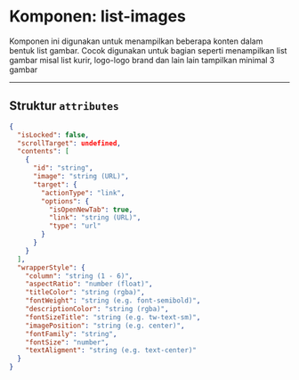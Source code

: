 # Komponen: list-images

Komponen ini digunakan untuk menampilkan beberapa konten dalam bentuk list gambar. Cocok digunakan untuk bagian seperti menampilkan list gambar misal list kurir, logo-logo brand dan lain lain
tampilkan minimal 3 gambar

---

## Struktur `attributes`

```json
{
  "isLocked": false,
  "scrollTarget": undefined,
  "contents": [
    {
      "id": "string",
      "image": "string (URL)",
      "target": {
        "actionType": "link",
        "options": {
          "isOpenNewTab": true,
          "link": "string (URL)",
          "type": "url"
        }
      }
    }
  ],
  "wrapperStyle": {
    "column": "string (1 - 6)",
    "aspectRatio": "number (float)",
    "titleColor": "string (rgba)",
    "fontWeight": "string (e.g. font-semibold)",
    "descriptionColor": "string (rgba)",
    "fontSizeTitle": "string (e.g. tw-text-sm)",
    "imagePosition": "string (e.g. center)",
    "fontFamily": "string",
    "fontSize": "number",
    "textAligment": "string (e.g. text-center)"
  }
}
```

